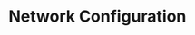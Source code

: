 
# Network Configuration

<!--
DELETE ME AFTER COMPLETING THE DOCUMENT!
---
Task: https://dev.azure.com/mariner-org/polar/_workitems/edit/13158
Title: Network Configuration
Type: Explanation
Objective:

Explain how Trident leverages netplan to configure the network.
-->
